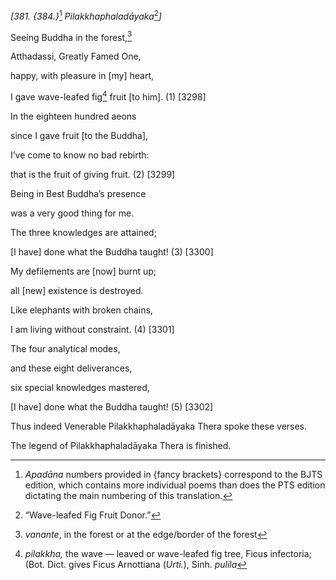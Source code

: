 *\[381. {384.}*[^1] *Pilakkhaphaladāyaka*[^2]*\]*

Seeing Buddha in the forest,[^3]

Atthadassi, Greatly Famed One,

happy, with pleasure in \[my\] heart,

I gave wave-leafed fig[^4] fruit \[to him\]. (1) \[3298\]

In the eighteen hundred aeons

since I gave fruit \[to the Buddha\],

I’ve come to know no bad rebirth:

that is the fruit of giving fruit. (2) \[3299\]

Being in Best Buddha’s presence

was a very good thing for me.

The three knowledges are attained;

\[I have\] done what the Buddha taught! (3) \[3300\]

My defilements are \[now\] burnt up;

all \[new\] existence is destroyed.

Like elephants with broken chains,

I am living without constraint. (4) \[3301\]

The four analytical modes,

and these eight deliverances,

six special knowledges mastered,

\[I have\] done what the Buddha taught! (5) \[3302\]

Thus indeed Venerable Pilakkhaphaladāyaka Thera spoke these verses.

The legend of Pilakkhaphaladāyaka Thera is finished.

[^1]: *Apadāna* numbers provided in {fancy brackets} correspond to the
    BJTS edition, which contains more individual poems than does the PTS
    edition dictating the main numbering of this translation.

[^2]: “Wave-leafed Fig Fruit Donor.”

[^3]: *vanante*, in the forest or at the edge/border of the forest

[^4]: *pilakkha,* the wave — leaved or wave-leafed fig tree, Ficus
    infectoria; (Bot. Dict. gives Ficus Arnottiana (*Urti.*), Sinh.
    *pulila*
